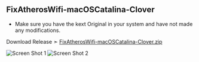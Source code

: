 ## FixAtherosWifi-macOSCatalina-Clover
- Make sure you have the kext Original in your system and have not made any modifications.

Download Release ➣ [FixAtherosWifi-macOSCatalina-Clover.zip ](https://github.com/chris1111/FixAtherosWifi-macOSCatalina-Clover/releases/tag/V1)

![Screen Shot 1](https://user-images.githubusercontent.com/6248794/80320627-8b25eb00-87e5-11ea-871a-4af30107b8b9.png)
![Screen Shot 2](https://user-images.githubusercontent.com/6248794/80320628-8bbe8180-87e5-11ea-8213-1ccf916d08e2.png)
